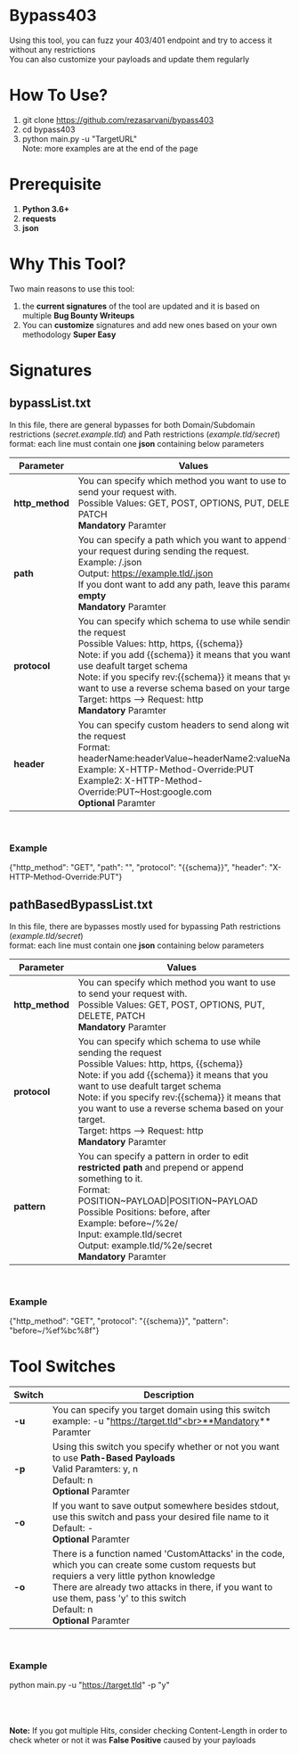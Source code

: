 # Bypass403

Using this tool, you can fuzz your 403/401 endpoint and try to access it without any restrictions
<br>You can also customize your payloads and update them regularly

# How To Use?
1) git clone https://github.com/rezasarvani/bypass403<br>
2) cd bypass403<br>
3) python main.py -u "TargetURL"<br>
Note: more examples are at the end of the page

# Prerequisite
1) **Python 3.6+**<br>
2) **requests**<br>
3) **json**<br>

# Why This Tool?

Two main reasons to use this tool:<br>
1) the **current signatures** of the tool are updated and it is based on multiple **Bug Bounty Writeups**<br>
2) You can **customize** signatures and add new ones based on your own methodology **Super Easy**<br>

# Signatures

## bypassList.txt

In this file, there are general bypasses for both Domain/Subdomain restrictions (*secret.example.tld*) and Path restrictions (*example.tld/secret*)<br>
format: each line must contain one **json** containing below parameters<br>

Parameter | Values
--- | ---
**http_method** | You can specify which method you want to use to send your request with.<br>Possible Values: GET, POST, OPTIONS, PUT, DELETE, PATCH<br>**Mandatory** Paramter
**path** | You can specify a path which you want to append to your request during sending the request.<br>Example: /.json<br>Output: https://example.tld/.json<br>If you dont want to add any path, leave this parameter **empty**<br>**Mandatory** Paramter
**protocol** | You can specify which schema to use while sending the request<br>Possible Values: http, https, {{schema}}<br>Note: if you add {{schema}} it means that you want to use deafult target schema<br>Note: if you specify rev:{{schema}} it means that you want to use a reverse schema based on your target.<br>Target: https --> Request: http<br>**Mandatory** Paramter
**header** | You can specify custom headers to send along with the request<br>Format: headerName:headerValue~headerName2:valueName2<br>Example: X-HTTP-Method-Override:PUT<br>Example2: X-HTTP-Method-Override:PUT~Host:google.com<br>**Optional** Paramter
<br>

### Example

{"http_method": "GET", "path": "", "protocol": "{{schema}}", "header": "X-HTTP-Method-Override:PUT"}

## pathBasedBypassList.txt

In this file, there are bypasses mostly used for bypassing Path restrictions (*example.tld/secret*)<br>
format: each line must contain one **json** containing below parameters<br>

Parameter | Values
--- | ---
**http_method** | You can specify which method you want to use to send your request with.<br>Possible Values: GET, POST, OPTIONS, PUT, DELETE, PATCH<br>**Mandatory** Paramter
**protocol** | You can specify which schema to use while sending the request<br>Possible Values: http, https, {{schema}}<br>Note: if you add {{schema}} it means that you want to use deafult target schema<br>Note: if you specify rev:{{schema}} it means that you want to use a reverse schema based on your target.<br>Target: https --> Request: http<br>**Mandatory** Paramter
**pattern** | You can specify a pattern in order to edit **restricted path** and prepend or append something to it.<br>Format: POSITION~PAYLOAD\|POSITION~PAYLOAD<br>Possible Positions: before, after<br>Example: before~/%2e/<br>Input: example.tld/secret<br>Output: example.tld/%2e/secret<br>**Mandatory** Paramter
<br>

### Example

{"http_method": "GET", "protocol": "{{schema}}", "pattern": "before~/%ef%bc%8f"}

# Tool Switches

Switch | Description
--- | ---
**-u** | You can specify you target domain using this switch<br>example: -u "https://target.tld"<br>**Mandatory** Paramter
**-p** | Using this switch you specify whether or not you want to use **Path-Based Payloads**<br>Valid Paramters: y, n<br>Default: n<br>**Optional** Paramter
**-o** | If you want to save output somewhere besides stdout, use this switch and pass your desired file name to it<br>Default: -<br>**Optional** Paramter
**-o** | There is a function named 'CustomAttacks' in the code, which you can create some custom requests but requiers a very little python knowledge<br>There are already two attacks in there, if you want to use them, pass 'y' to this switch<br>Default: n<br>**Optional** Paramter
<br>

### Example

python main.py -u "https://target.tld" -p "y"<br>
<br>
<br>
<br>

**Note:** If you got multiple Hits, consider checking Content-Length in order to check wheter or not it was **False Positive** caused by your payloads
